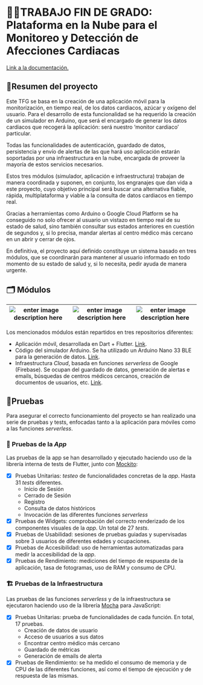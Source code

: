 # :man_student:TRABAJO FIN DE GRADO: Plataforma en la Nube para el Monitoreo y Detección de Afecciones Cardiacas

[Link a la documentación.](https://1drv.ms/b/s!AqhgxLU5tSeVgSKK-BMJhF4JYwiC?e=IgdN8t)

## :open_book:Resumen del proyecto

Este TFG se basa en la creación de una aplicación móvil para la monitorización, en tiempo real, de los datos cardiacos, azúcar y oxígeno del usuario. Para el desarrollo de esta funcionalidad se ha requerido la creación de un simulador en Arduino, que será el encargado de generar los datos cardiacos que recogerá la aplicación: será nuestro ‘monitor cardiaco’ particular.

Todas las funcionalidades de autenticación, guardado de datos, persistencia y envío de alertas de las que hará uso aplicación estarán soportadas por una infraestructura en la nube, encargada de proveer la mayoría de estos servicios necesarios.

Estos tres módulos (simulador, aplicación e infraestructura) trabajan de manera coordinada y suponen, en conjunto, los engranajes que dan vida a este proyecto, cuyo objetivo principal será buscar una alternativa fiable, rápida, multiplataforma y viable a la consulta de datos cardiacos en tiempo real.

Gracias a herramientas como Arduino o Google Cloud Platform se ha conseguido no solo ofrecer al usuario un vistazo en tiempo real de su estado de salud, sino también consultar sus estados anteriores en cuestión de segundos y, si lo precisa, mandar alertas al centro médico más cercano en un abrir y cerrar de ojos.

En definitiva, el proyecto aquí definido constituye un sistema basado en tres módulos, que se coordinarán para mantener al usuario informado en todo momento de su estado de salud y, si lo necesita, pedir ayuda de manera urgente.

## :card_index_dividers: Módulos
| ![enter image description here](https://openexpoeurope.com/wp-content/uploads/2019/12/flutter-logo-sharing.png) | ![enter image description here](https://upload.wikimedia.org/wikipedia/commons/thumb/5/5b/Arduino_Logo_Registered.svg/1200px-Arduino_Logo_Registered.svg.png) | ![enter image description here](https://upload.wikimedia.org/wikipedia/commons/b/bd/Firebase_Logo.png) |
|--|--|--|

Los mencionados módulos están repartidos en tres repositorios diferentes:
 - Aplicación móvil, desarrollada en Dart + Flutter. [Link](https://github.com/martinBDev/Flutter-app-TFG).
 - Código del simulador Arduino. Se ha utilizado un Arduino Nano 33 BLE para la generación de datos. [Link](https://github.com/martinBDev/Arduino-app-TFG).
 - Infraestructura *Cloud*, basada en funciones *serverless* de Google (Firebase). Se ocupan del guardado de datos, generación de alertas e emails, búsquedas de centros médicos cercanos, creación de documentos de usuarios, etc. [Link](https://github.com/martinBDev/Firebase-app-TFG).

## :test_tube:Pruebas
Para asegurar el correcto funcionamiento del proyecto se han realizado una serie de pruebas y tests, enfocadas tanto a la aplicación para móviles como a las funciones *serverless*.
### :calling: Pruebas de la *App*
Las pruebas de la app se han desarrollado y ejecutado haciendo uso de la librería interna de tests de Flutter, junto con [Mockito](https://site.mockito.org/):

 - [X] Pruebas Unitarias: *testeo* de funcionalidades concretas de la *app*. Hasta 31 *tests* diferentes.
	 - Inicio de Sesión
	 - Cerrado de Sesión
	 - Registro
	 - Consulta de datos históricos
	 - Invocación de las diferentes funciones *serverless*
 - [X] Pruebas de Widgets: comprobación del correcto renderizado de los componentes visuales de la *app*. Un total de 27 *tests*.
 - [X] Pruebas de Usabilidad: sesiones de pruebas guiadas y supervisadas sobre 3 usuarios de diferentes edades y ocupaciones.
 - [X] Pruebas de Accesibilidad: uso de herramientas automatizadas para medir la accesibilidad de la *app*.
 - [X] Pruebas de Rendimiento: mediciones del tiempo de respuesta de la aplicación, tasa de fotogramas, uso de RAM y consumo de CPU.

### :building_construction: Pruebas de la Infraestructura
Las pruebas de las funciones *serverless* y de la infraestructura se ejecutaron haciendo uso de la librería [Mocha](https://mochajs.org/) para JavaScript:

 - [X] Pruebas Unitarias: prueba de funcionalidades de cada función. En total, 17 pruebas.
	 - Creación de datos de usuario
	 - Acceso de usuarios a sus datos
	 - Encontrar centro médico más cercano
	 - Guardado de métricas
	 - Generación de emails de alerta
- [X] Pruebas de Rendimiento: se ha medido el consumo de memoria y de CPU de las diferentes funciones, así como el tiempo de ejecución y de respuesta de las mismas.
